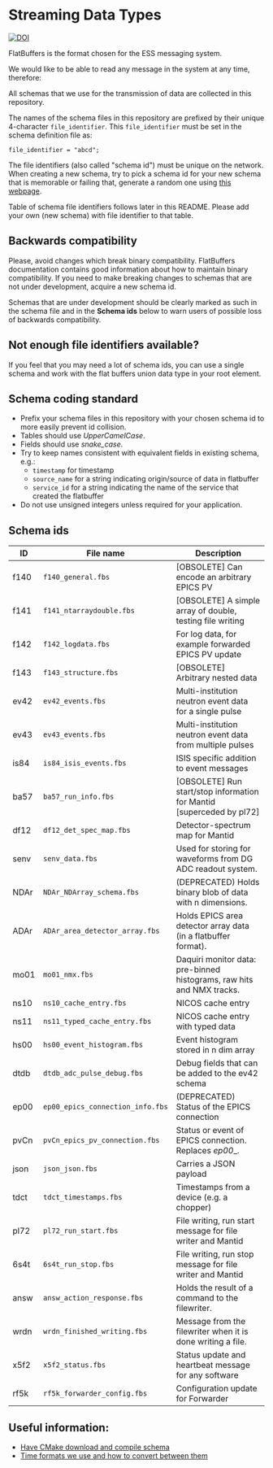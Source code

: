 # Streaming Data Types

[![DOI](https://zenodo.org/badge/81330954.svg)](https://zenodo.org/badge/latestdoi/81330954)

FlatBuffers is the format chosen for the ESS messaging system.

We would like to be able to read any message in the system at any time,
therefore:

All schemas that we use for the transmission of data are collected in this
repository.

The names of the schema files in this repository are prefixed by their unique
4-character `file_identifier`.  This `file_identifier` must be set in the
schema definition file as:
```
file_identifier = "abcd";
```

The file identifiers (also called "schema id") must be unique on the network. When creating a new schema, try to pick a schema id for your new schema that is memorable or failing that, generate a random one using [this webpage](https://www.random.org/strings/?num=1&len=4&digits=on&upperalpha=on&loweralpha=on&unique=on&format=html&rnd=new).

Table of schema file identifiers follows later in this README. Please add your own (new schema) with file identifier to that table.


## Backwards compatibility

Please, avoid changes which break binary compatibility. FlatBuffers documentation contains good information about how to maintain binary compatibility. If you need to make breaking changes to schemas that are not under development, acquire a new schema id.

Schemas that are under development should be clearly marked as such in the schema file and in the **Schema ids** below to warn users of possible loss of backwards compatibility.

## Not enough file identifiers available?

If you feel that you may need a lot of schema ids, you can use a single schema
and work with the flat buffers union data type in your root element.


## Schema coding standard

* Prefix your schema files in this repository with your chosen schema id to more easily prevent id collision.
* Tables should use _UpperCamelCase_.
* Fields should use *snake_case*.
* Try to keep names consistent with equivalent fields in existing schema, e.g.:
  * `timestamp` for timestamp
  * `source_name` for a string indicating origin/source of data in flatbuffer
  * `service_id` for a string indicating the name of the service that created the flatbuffer
* Do not use unsigned integers unless required for your application.


## Schema ids


| ID   | File name                        | Description                                                          |
|------|----------------------------------|----------------------------------------------------------------------|
| f140 | `f140_general.fbs              ` | [OBSOLETE] Can encode an arbitrary EPICS PV
| f141 | `f141_ntarraydouble.fbs        ` | [OBSOLETE] A simple array of double, testing file writing
| f142 | `f142_logdata.fbs              ` | For log data, for example forwarded EPICS PV update
| f143 | `f143_structure.fbs            ` | [OBSOLETE] Arbitrary nested data
| ev42 | `ev42_events.fbs               ` | Multi-institution neutron event data for a single pulse
| ev43 | `ev43_events.fbs               ` | Multi-institution neutron event data from multiple pulses
| is84 | `is84_isis_events.fbs          ` | ISIS specific addition to event messages
| ba57 | `ba57_run_info.fbs             ` | [OBSOLETE] Run start/stop information for Mantid [superceded by pl72]
| df12 | `df12_det_spec_map.fbs         ` | Detector-spectrum map for Mantid
| senv | `senv_data.fbs                 ` | Used for storing for waveforms from DG ADC readout system.
| NDAr | `NDAr_NDArray_schema.fbs       ` | (DEPRECATED) Holds binary blob of data with n dimensions.
| ADAr | `ADAr_area_detector_array.fbs  ` | Holds EPICS area detector array data (in a flatbuffer format).
| mo01 | `mo01_nmx.fbs                  ` | Daquiri monitor data: pre-binned histograms, raw hits and NMX tracks.
| ns10 | `ns10_cache_entry.fbs          ` | NICOS cache entry
| ns11 | `ns11_typed_cache_entry.fbs    ` | NICOS cache entry with typed data
| hs00 | `hs00_event_histogram.fbs      ` | Event histogram stored in n dim array
| dtdb | `dtdb_adc_pulse_debug.fbs      ` | Debug fields that can be added to the ev42 schema
| ep00 | `ep00_epics_connection_info.fbs` | (DEPRECATED) Status of the EPICS connection
| pvCn | `pvCn_epics_pv_connection.fbs  ` | Status or event of EPICS connection. Replaces _ep00__.
| json | `json_json.fbs                 ` | Carries a JSON payload
| tdct | `tdct_timestamps.fbs           ` | Timestamps from a device (e.g. a chopper)
| pl72 | `pl72_run_start.fbs            ` | File writing, run start message for file writer and Mantid
| 6s4t | `6s4t_run_stop.fbs             ` | File writing, run stop message for file writer and Mantid
| answ | `answ_action_response.fbs      ` | Holds the result of a command to the filewriter.
| wrdn | `wrdn_finished_writing.fbs     ` | Message from the filewriter when it is done writing a file.
| x5f2 | `x5f2_status.fbs               ` | Status update and heartbeat message for any software
| rf5k | `rf5k_forwarder_config.fbs     ` | Configuration update for Forwarder

## Useful information:

- [Have CMake download and compile schema](documentation/cmakeCompileSchema.md)
- [Time formats we use and how to convert between them](documentation/timestamps.md)
